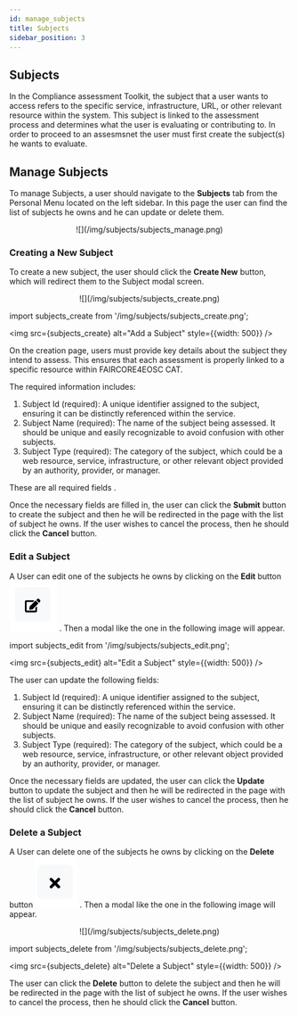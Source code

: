 ```yaml
---
id: manage_subjects
title: Subjects
sidebar_position: 3
---
```


## Subjects  

In the Compliance assessment Toolkit, the subject that a user wants to access refers to the specific service, infrastructure, URL, or other relevant resource within the system. 
This subject is linked to the assessment process and determines what the user is evaluating or contributing to. In order to proceed to an assesmsnet the user must first create the subject(s) he wants to evaluate. 


## Manage Subjects

To manage Subjects, a user should navigate to the **Subjects** tab from the Personal Menu located on the left sidebar. 
In this page the user can find the list of subjects he owns and he can update or delete them. 

<p align="center">
  ![](/img/subjects/subjects_manage.png)
</p>

### Creating a New Subject

To create a new subject, the user should click the **Create New** button, which will redirect them to the Subject modal screen.  

<p align="center">
  ![](/img/subjects/subjects_create.png)
</p>

import subjects_create from '/img/subjects/subjects_create.png';

<p align="center">

<img src={subjects_create} alt="Add a Subject" style={{width: 500}} />
</p>


On the creation page, users must provide key details about the subject they intend to assess. This ensures that each assessment is properly linked to a specific resource within FAIRCORE4EOSC CAT.

The required information includes:

  1. Subject Id (required):  A unique identifier assigned to the subject, ensuring it can be distinctly referenced within the service.
  2. Subject Name (required): The name of the subject being assessed. It should be unique and easily recognizable to avoid confusion with other subjects. 
  3. Subject Type (required): The category of the subject, which could be a web resource, service, infrastructure, or other relevant object provided by an authority, provider, or manager. 

These are all required fields . 

Once the necessary fields are filled in, the user can click the **Submit** button to create the subject and then he will be redirected in the page with the list of subject he owns.
If the user wishes to cancel the process, then he should click the **Cancel** button.

### Edit a Subject

A User can edit one of the subjects he owns by clicking on the **Edit** button ![](/img/buttons/buttons_edit.png) . Then a modal like the one in the following image will appear.

import subjects_edit from '/img/subjects/subjects_edit.png';

<p align="center">

<img src={subjects_edit} alt="Edit a Subject" style={{width: 500}} />
</p>

The user can update the following fields:

  1. Subject Id (required):  A unique identifier assigned to the subject, ensuring it can be distinctly referenced within the service.
  2. Subject Name (required): The name of the subject being assessed. It should be unique and easily recognizable to avoid confusion with other subjects. 
  3. Subject Type (required): The category of the subject, which could be a web resource, service, infrastructure, or other relevant object provided by an authority, provider, or manager. 

Once the necessary fields are updated, the user can click the **Update** button to update the subject and then he will be redirected in the page with the list of subject he owns.
If the user wishes to cancel the process, then he should click the **Cancel** button.


### Delete a Subject

A User can delete one of the subjects he owns by clicking on the **Delete** button ![](/img/buttons/buttons_delete.png) . Then a modal like the one in the following image will appear.

<p align="center">
  ![](/img/subjects/subjects_delete.png)
</p>

import subjects_delete from '/img/subjects/subjects_delete.png';

<p align="center">

<img src={subjects_delete} alt="Delete a Subject" style={{width: 500}} />
</p>


The user can click the **Delete** button to delete the subject and then he will be redirected in the page with the list of subject he owns.
If the user wishes to cancel the process, then he should click the **Cancel** button.



